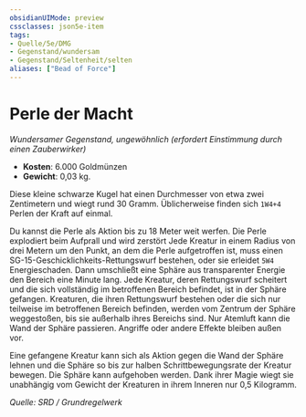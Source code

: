 ```yaml
---
obsidianUIMode: preview
cssclasses: json5e-item
tags:
- Quelle/5e/DMG
- Gegenstand/wundersam
- Gegenstand/Seltenheit/selten
aliases: ["Bead of Force"]
---
```

# Perle der Macht
*Wundersamer Gegenstand, ungewöhnlich (erfordert Einstimmung durch einen Zauberwirker)*  

- **Kosten**: 6.000 Goldmünzen
- **Gewicht**: 0,03 kg.

Diese kleine schwarze Kugel hat einen Durchmesser von etwa zwei Zentimetern und wiegt rund 30 Gramm. Üblicherweise finden sich `1W4+4` Perlen der Kraft auf einmal.

Du kannst die Perle als Aktion bis zu 18 Meter weit werfen. Die Perle explodiert beim Aufprall und wird zerstört Jede Kreatur in einem Radius von drei Metern um den Punkt, an dem die Perle aufgetroffen ist, muss einen SG-15-Geschicklichkeits-Rettungswurf bestehen, oder sie erleidet `5W4` Energieschaden. Dann umschließt eine Sphäre aus transparenter Energie den Bereich eine Minute lang. Jede Kreatur, deren Rettungswurf scheitert und die sich vollständig im betroffenen Bereich befindet, ist in der Sphäre gefangen. Kreaturen, die ihren Rettungswurf bestehen oder die sich nur teilweise im betroffenen Bereich befinden, werden vom Zentrum der Sphäre weggestoßen, bis sie außerhalb ihres Bereichs sind. Nur Atemluft kann die Wand der Sphäre passieren. Angriffe oder andere Effekte bleiben außen vor.

Eine gefangene Kreatur kann sich als Aktion gegen die Wand der Sphäre lehnen und die Sphäre so bis zur halben Schrittbewegungsrate der Kreatur bewegen. Die Sphäre kann aufgehoben werden. Dank ihrer Magie wiegt sie unabhängig vom Gewicht der Kreaturen in ihrem Inneren nur 0,5 Kilogramm.

*Quelle: SRD / Grundregelwerk*